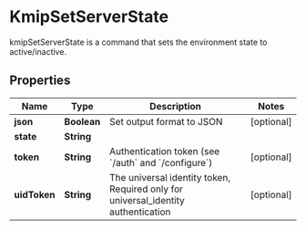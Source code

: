

# KmipSetServerState

kmipSetServerState is a command that sets the environment state to active/inactive.

## Properties

Name | Type | Description | Notes
------------ | ------------- | ------------- | -------------
**json** | **Boolean** | Set output format to JSON |  [optional]
**state** | **String** |  | 
**token** | **String** | Authentication token (see &#x60;/auth&#x60; and &#x60;/configure&#x60;) |  [optional]
**uidToken** | **String** | The universal identity token, Required only for universal_identity authentication |  [optional]



